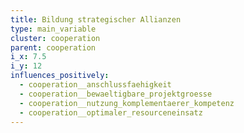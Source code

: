```yaml
---
title: Bildung strategischer Allianzen
type: main_variable
cluster: cooperation
parent: cooperation
i_x: 7.5
i_y: 12
influences_positively:
  - cooperation__anschlussfaehigkeit
  - cooperation__bewaeltigbare_projektgroesse
  - cooperation__nutzung_komplementaerer_kompetenz
  - cooperation__optimaler_resourceneinsatz
---
```

